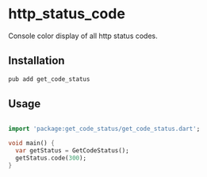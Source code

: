 # http_status_code

Console color display of all http status codes.

## Installation

```bash
pub add get_code_status
```

## Usage

```dart

import 'package:get_code_status/get_code_status.dart';

void main() {
  var getStatus = GetCodeStatus();
  getStatus.code(300);
}

```
